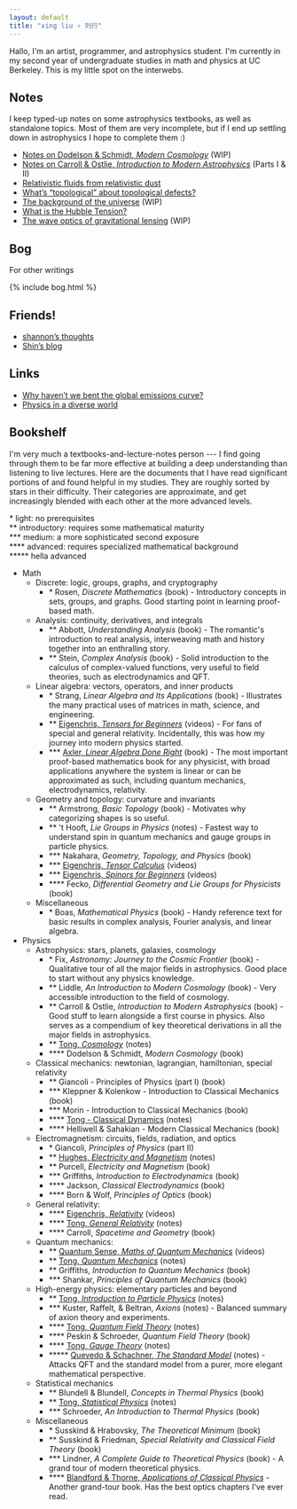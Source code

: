 ```yaml
---
layout: default
title: "xing liu ∘ 刘行"
---
```


Hallo, I'm an artist, programmer, and astrophysics student.
I'm currently in my second year of undergraduate studies in math and physics at UC Berkeley.
This is my little spot on the interwebs.

## Notes

I keep typed-up notes on some astrophysics textbooks, as well as standalone topics.
Most of them are very incomplete, but if I end up settling down in astrophysics I hope to complete them :)
- [Notes on Dodelson & Schmidt, *Modern Cosmology*](/notes/modern-cosmology) (WIP)
- [Notes on Carroll & Ostlie, *Introduction to Modern Astrophysics*](/notes/intro-to-modern-astrophysics) (Parts I & II)
- [Relativistic fluids from relativistic dust](/notes/relativistic-fluids)
- [What’s “topological” about topological defects?](/notes/topological-defects)
- [The background of the universe](/notes/medium) (WIP)
- [What is the Hubble Tension?](/notes/hubble-tension)
- [The wave optics of gravitational lensing](/notes/gravitational-lensing) (WIP)

## Bog

For other writings

{% include bog.html %}

## Friends!

- [shannon’s thoughts](https://archiveofshan.substack.com)
- [Shin’s blog](https://blog.adl-developments.com/)

## Links

- [Why haven’t we bent the global emissions curve?](https://www.annualreviews.org/content/journals/10.1146/annurev-environ-012220-011104)
- [Physics in a diverse world](https://arxiv.org/abs/2203.09485)

## Bookshelf

I'm very much a textbooks-and-lecture-notes person --- 
I find going through them to be far more effective at building a deep understanding than listening to live lectures. 
Here are the documents that I have read significant portions of and found helpful in my studies. They are roughly sorted by stars in their difficulty. Their categories are approximate, and get increasingly blended with each other at the more advanced levels.

\* light: no prerequisites \
\*\* introductory: requires some mathematical maturity \
\*\*\* medium: a more sophisticated second exposure \
\*\*\*\* advanced: requires specialized mathematical background \
\*\*\*\*\* hella advanced

- Math
  - Discrete: logic, groups, graphs, and cryptography
    - \* Rosen, *Discrete Mathematics* (book) - 
    Introductory concepts in sets, groups, and graphs. 
    Good starting point in learning proof-based math.
  - Analysis: continuity, derivatives, and integrals
    - \*\* Abbott, *Understanding Analysis* (book) - The romantic's introduction to real analysis, interweaving math and history together into an enthralling story.
    - \*\* Stein, *Complex Analysis* (book) - 
    Solid introduction to the calculus of complex-valued functions,
    very useful to field theories, such as electrodynamics and QFT.
  - Linear algebra: vectors, operators, and inner products
    - \* Strang, *Linear Algebra and Its Applications* (book) - 
    Illustrates the many practical uses of matrices in math, science, and engineering.
    - \*\* [Eigenchris, *Tensors for Beginners*](https://www.youtube.com/playlist?list=PLJHszsWbB6hrkmmq57lX8BV-o-YIOFsiG) (videos) - 
    For fans of special and general relativity. 
    Incidentally, this was how my journey into modern physics started.
    - \*\*\* [Axler, *Linear Algebra Done Right*](https://linear.axler.net/) (book) - 
    The most important proof-based mathematics book for any physicist, 
    with broad applications anywhere the system is linear or can be approximated as such,
    including quantum mechanics, electrodynamics, relativity.
  - Geometry and topology: curvature and invariants
     - \*\* Armstrong, *Basic Topology* (book) -
     Motivates why categorizing shapes is so useful.
     - \*\* 't Hooft, *Lie Groups in Physics* (notes) -
     Fastest way to understand spin in quantum mechanics and gauge groups in particle physics.
     - \*\*\* Nakahara, *Geometry, Topology, and Physics* (book)
     - \*\*\* [Eigenchris, *Tensor Calculus*](https://www.youtube.com/playlist?list=PLJHszsWbB6hpk5h8lSfBkVrpjsqvUGTCx) (videos)
     - \*\*\* [Eigenchris, *Spinors for Beginners*](https://www.youtube.com/playlist?list=PLJHszsWbB6hoOo_wMb0b6T44KM_ABZtBs) (videos)
     - \*\*\*\* Fecko, *Differential Geometry and Lie Groups for Physicists* (book)
  - Miscellaneous
    - \* Boas, *Mathematical Physics* (book) -
    Handy reference text for basic results in complex analysis, Fourier analysis, and linear algebra.
- Physics
  - Astrophysics: stars, planets, galaxies, cosmology
    - \* Fix, *Astronomy: Journey to the Cosmic Frontier* (book) -
    Qualitative tour of all the major fields in astrophysics.
    Good place to start without any physics knowledge.
    - \*\* Liddle, *An Introduction to Modern Cosmology* (book) -
    Very accessible introduction to the field of cosmology.
    - \*\* Carroll & Ostlie, *Introduction to Modern Astrophysics* (book) -
    Good stuff to learn alongside a first course in physics. 
    Also serves as a compendium of key theoretical derivations in all the major fields in astrophysics.
    - \*\* [Tong, *Cosmology*](http://www.damtp.cam.ac.uk/user/tong/cosmo.html) (notes)
    - \*\*\*\* Dodelson & Schmidt, *Modern Cosmology* (book)
  - Classical mechanics: newtonian, lagrangian, hamiltonian, special relativity
    - \*\* Giancoli - Principles of Physics (part I) (book)
    - \*\*\* Kleppner & Kolenkow - Introduction to Classical Mechanics (book)
    - \*\*\* Morin - Introduction to Classical Mechanics (book)
    - \*\*\*\* [Tong - Classical Dynamics](https://www.damtp.cam.ac.uk/user/tong/dynamics.html) (notes)
    - \*\*\*\* Helliwell & Sahakian - Modern Classical Mechanics (book)
  - Electromagnetism: circuits, fields, radiation, and optics
    - \* Giancoli, *Principles of Physics* (part II)
    - \*\* [Hughes, *Electricity and Magnetism*](https://web.mit.edu/sahughes/www/8.022/) (notes)
    - \*\* Purcell, *Electricity and Magnetism* (book)
    - \*\*\* Griffiths, *Introduction to Electrodynamics* (book)
    - \*\*\*\* Jackson, *Classical Electrodynamics* (book)
    - \*\*\*\* Born & Wolf, *Principles of Optics* (book)
  - General relativity: 
    - \*\*\*\* [Eigenchris, *Relativity*](https://www.youtube.com/playlist?list=PLJHszsWbB6hqlw73QjgZcFh4DrkQLSCQa) (videos)
    - \*\*\*\* [Tong, *General Relativity*](http://www.damtp.cam.ac.uk/user/tong/gr.html) (notes)
    - \*\*\*\* Carroll, *Spacetime and Geometry* (book)
  - Quantum mechanics:
    - \*\* [Quantum Sense, *Maths of Quantum Mechanics*](https://www.youtube.com/playlist?list=PL8ER5-vAoiHAWm1UcZsiauUGPlJChgNXC) (videos)
    - \*\* [Tong, *Quantum Mechanics*](http://www.damtp.cam.ac.uk/user/tong/quantum.html) (notes)
    - \*\* Griffiths, *Introduction to Quantum Mechanics* (book)
    - \*\*\* Shankar, *Principles of Quantum Mechanics* (book)
  - High-energy physics: elementary particles and beyond
    - \*\* [Tong, *Introduction to Particle Physics*](http://www.damtp.cam.ac.uk/user/tong/particle.html) (notes)
    - \*\*\* Kuster, Raffelt, & Beltran, *Axions* (notes) -
    Balanced summary of axion theory and experiments.
    - \*\*\*\* [Tong, *Quantum Field Theory*](http://www.damtp.cam.ac.uk/user/tong/qft.html) (notes)
    - \*\*\*\* Peskin & Schroeder, *Quantum Field Theory* (book)
    - \*\*\*\* [Tong, *Gauge Theory*](http://www.damtp.cam.ac.uk/user/tong/gaugetheory.html) (notes)
    - \*\*\*\*\* [Quevedo & Schachner, *The Standard Model*](https://arxiv.org/abs/2409.09211) (notes) -
    Attacks QFT and the standard model from a purer, more elegant mathematical perspective.
  - Statistical mechanics
    - \*\* Blundell & Blundell, *Concepts in Thermal Physics* (book)
    - \*\* [Tong, *Statistical Physics*](http://www.damtp.cam.ac.uk/user/tong/statphys.html) (notes)
    - \*\*\* Schroeder, *An Introduction to Thermal Physics* (book)
  - Miscellaneous
    - \* Susskind & Hrabovsky, *The Theoretical Minimum* (book)
    - \*\* Susskind & Friedman, *Special Relativity and Classical Field Theory* (book)
    - \*\*\* Lindner, *A Complete Guide to Theoretical Physics* (book) - A grand tour of modern theoretical physics.
    - \*\*\*\* [Blandford & Thorne, *Applications of Classical Physics*](http://www.pmaweb.caltech.edu/Courses/ph136/yr2012/) - Another grand-tour book. Has the best optics chapters I've ever read.

